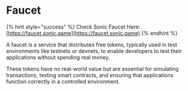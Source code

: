 # Faucet

{% hint style="success" %}
Check Sonic Faucet Here: [https://faucet.sonic.game](https://faucet.sonic.game)
{% endhint %}

A faucet is a service that distributes free tokens, typically used in test environments like testnets or devnets, to enable developers to test their applications without spending real money.

These tokens have no real-world value but are essential for simulating transactions, testing smart contracts, and ensuring that applications function correctly in a controlled environment.
